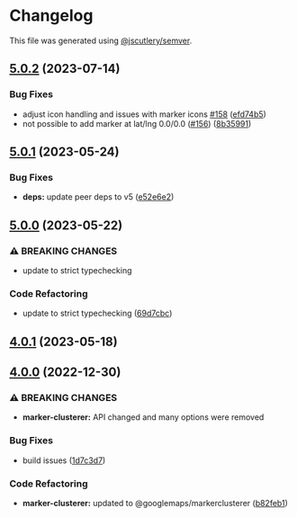 # Changelog

This file was generated using [@jscutlery/semver](https://github.com/jscutlery/semver).

## [5.0.2](https://github.com/ng-maps/ng-maps/compare/marker-clusterer/5.0.1...marker-clusterer/5.0.2) (2023-07-14)


### Bug Fixes

* adjust icon handling and issues with marker icons [#158](https://github.com/ng-maps/ng-maps/issues/158) ([efd74b5](https://github.com/ng-maps/ng-maps/commit/efd74b52dfb384af2c2f5ea79f8e529c97a7db4d))
* not possible to add marker at lat/lng 0.0/0.0 ([#156](https://github.com/ng-maps/ng-maps/issues/156)) ([8b35991](https://github.com/ng-maps/ng-maps/commit/8b359917cf4cc8f082a32dd2f5beb2a8337619c6))

## [5.0.1](https://github.com/ng-maps/ng-maps/compare/marker-clusterer/5.0.0...marker-clusterer/5.0.1) (2023-05-24)


### Bug Fixes

* **deps:** update peer deps to v5 ([e52e6e2](https://github.com/ng-maps/ng-maps/commit/e52e6e26da00f1fee8001c61e9bda0d5980695c4))

## [5.0.0](https://github.com/ng-maps/ng-maps/compare/marker-clusterer/4.0.1...marker-clusterer/5.0.0) (2023-05-22)


### ⚠ BREAKING CHANGES

* update to strict typechecking

### Code Refactoring

* update to strict typechecking ([69d7cbc](https://github.com/ng-maps/ng-maps/commit/69d7cbcf75659a1ca7daa37844163f1a5932c097))

## [4.0.1](https://github.com/ng-maps/ng-maps/compare/marker-clusterer/4.0.0...marker-clusterer/4.0.1) (2023-05-18)

## [4.0.0](https://github.com/ng-maps/ng-maps/compare/marker-clusterer/3.0.0...marker-clusterer/4.0.0) (2022-12-30)


### ⚠ BREAKING CHANGES

* **marker-clusterer:** API changed and many options were removed

### Bug Fixes

* build issues ([1d7c3d7](https://github.com/ng-maps/ng-maps/commit/1d7c3d7e3c1ebef586a4249cfb8add671f610529))


### Code Refactoring

* **marker-clusterer:** updated to @googlemaps/markerclusterer ([b82feb1](https://github.com/ng-maps/ng-maps/commit/b82feb16113e83258132c58fc329eec4dd99c76e))
